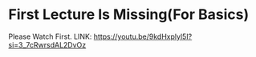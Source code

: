 # First Lecture Is Missing(For Basics)
Please Watch First.
LINK: https://youtu.be/9kdHxplyl5I?si=3_7cRwrsdAL2DvOz
